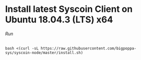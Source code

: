 # Install latest Syscoin Client on Ubuntu 18.04.3 (LTS) x64

###### Run

`bash <(curl -sL https://raw.githubusercontent.com/bigpoppa-sys/syscoin-node/master/install.sh)`
